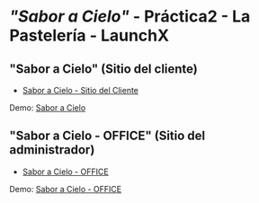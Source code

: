# ***"Sabor a Cielo"*** - Práctica2 - La Pastelería - LaunchX

## "Sabor a Cielo" (Sitio del cliente)

- [Sabor a Cielo - Sitio del Cliente](./Pasteleria/PASTELERIA.md)

Demo: [Sabor a Cielo](https://saboracielo.netlify.app/)

## "Sabor a Cielo - OFFICE" (Sitio del administrador)

- [Sabor a Cielo - OFFICE](./El%20pastelero/README.md)

Demo: [Sabor a Cielo - OFFICE](https://saboracielo-office.netlify.app/)
